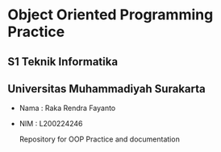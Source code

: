 # Object Oriented Programming Practice

## S1 Teknik Informatika
## Universitas Muhammadiyah Surakarta
- Nama : Raka Rendra Fayanto
- NIM : L200224246

	Repository for OOP Practice and documentation

<!-- - [Modul2]()
- [Modul2]()
- [Modul3]() -->